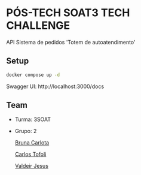 # PÓS-TECH SOAT3 TECH CHALLENGE

API Sistema de pedidos 'Totem de autoatendimento'

## Setup
```bash
docker compose up -d
```

Swagger UI: http://localhost:3000/docs


## Team
 - Turma: 3SOAT
 - Grupo: 2

    [Bruna Carlota](brunacarlota@gmail.com)

    [Carlos Tofoli](henrique.tofoli@hotmail.com)

    [Valdeir Jesus](valdeir_014@hotmail.com)

